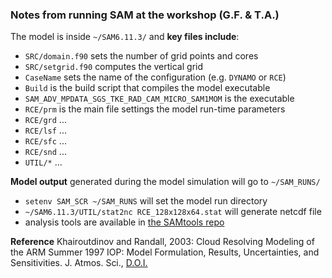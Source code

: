 
### Notes from running SAM at the workshop (G.F. & T.A.)

The model is inside `~/SAM6.11.3/` and **key files include**:

- `SRC/domain.f90` sets the number of grid points and cores
- `SRC/setgrid.f90` computes the vertical grid
- `CaseName` sets the name of the configuration (e.g. `DYNAMO` or `RCE`)
- `Build` is the build script that compiles the model executable
- `SAM_ADV_MPDATA_SGS_TKE_RAD_CAM_MICRO_SAM1MOM` is the executable
- `RCE/prm` is the main file settings the model run-time parameters
- `RCE/grd` ...
- `RCE/lsf` ... 
- `RCE/sfc` ... 
- `RCE/snd` ... 
- `UTIL/*` ...

**Model output** generated during the model simulation will go to `~/SAM_RUNS/`

- `setenv SAM_SCR ~/SAM_RUNS` will set the model run directory
- `~/SAM6.11.3/UTIL/stat2nc RCE_128x128x64.stat` will generate netcdf file
- analysis tools are available in [the SAMtools repo](https://github.com/thabbott/python/tree/master/SAMtools)

**Reference** Khairoutdinov and Randall, 2003: Cloud Resolving Modeling of the ARM Summer 1997 IOP: Model Formulation, Results, Uncertainties, and Sensitivities. J. Atmos. Sci., [D.O.I.](https://doi.org/10.1175/1520-0469(2003)060<0607:CRMOTA>2.0.CO;2)